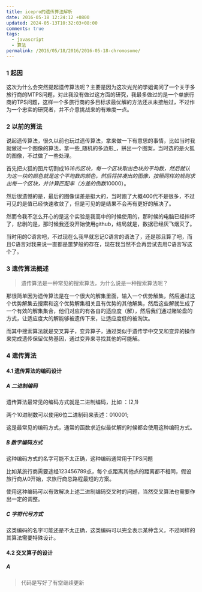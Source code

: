```yaml
---
title: icepro的遗传算法解析
date: 2016-05-18 12:24:12 +0800
updated: 2024-05-13T10:32:03+08:00
comments: true
tags:
  - javascript
  - 算法
permalink: /2016/05/18/2016/2016-05-18-chromosome/
---
```



### 1 起因

这次为什么会突然提起遗传算法呢？主要是因为这次光光的学姐询问了一个关于多旅行商的MTPS问题，对此我没有做过这方面的研究，我最多做过的是一个单旅行商的TPS问题，这样一个多旅行商的多目标求最优解的方法还从未接触过，不过作为一个忠实的研究者，并不介意挑战来的有难度一点。

<!-- more -->

### 2 以前的算法

说起遗传算法，很久以前也玩过遗传算法，拿来做一下有意思的事情，比如当时我就做过一个图像的算法，拿一些_随机的多边形_，拼出一个图案，当时选的是火狐的图像，不过做了一些处理。

首先把火狐的图片切割成16*16的区块，每一个区块取出色块的平均数，然后就认为这一块的颜色就是这个平均数的颜色，然后将拼凑出的图像，按照同样的规则求出每一个区块，并计算匹配率（方差的倒数*10000）。

然后很遗憾的是，最后的图像误差是挺大的，当时跑了大概400代不是很多，不过可见的是值已经快速收敛了，但是可见的是结果不会再有更好的解决了。

然而令我不怎么开心的是这个实验是我高中的时候使用的，那时候的电脑已经摔坏了，悲剧的是，那时候我还没开始使用github，结局就是，数据已经灰飞烟灭了。

当时用的C语言吧，不过现在么我早就忘记C语言的语法了，还是那且算了吧，而且C语言对我来说一直都是噩梦般的存在，现在我当然不会再尝试去用C语言写这个了。

### 3 遗传算法概述

> 遗传算法是一种常见的搜索算法，为什么说是一种搜索算法呢？

那很简单因为遗传算法是在一个很大的解集里面，输入一个优势解集，然后通过这个优势解集去搜索和这个优势解集相关且有优势的其他解集，然后这些解就生成了一个有效的解集集合，他们对应的有各自的适应度（解），然后我们通过赌轮盘的方式，让适应度大的解能够被遗传下来，让适应度低的被淘汰。

而其中搜索算法就是交叉算子，变异算子，通过类似于遗传学中交叉和变异的操作来完成遗传保留优势基因，通过变异来寻找其他的可能解。

### 4 遗传算法

#### 4.1 遗传算法的编码设计

##### A 二进制编码

遗传算法最常见的编码方式就是二进制编码，比如 ：(2,1)

两个10进制数可以使用6位二进制码来表述：010001;

这是最常见的编码方式，通常的函数求近似最优解的时候都会使用这种编码方式。

##### B 数字编码方式

这种编码方式的名字可能不太正确，这种编码通常用于TPS问题

比如某旅行商需要途经123456789点，每个点距离其他点的距离都不相同，假设旅行商从0开始，求旅行商总路程最短的方案。

使用这种编码可以有效解决上述二进制编码交叉时的问题，当然交叉算法也需要作出一定的调整。

##### C 字符代号方式

这类编码的名字可能还是不太正确，这类编码可以完全表示某种含义，不过同样的其算法需要特殊设计。

#### 4.2 交叉算子的设计

##### A


> 代码是写好了有空继续更新






